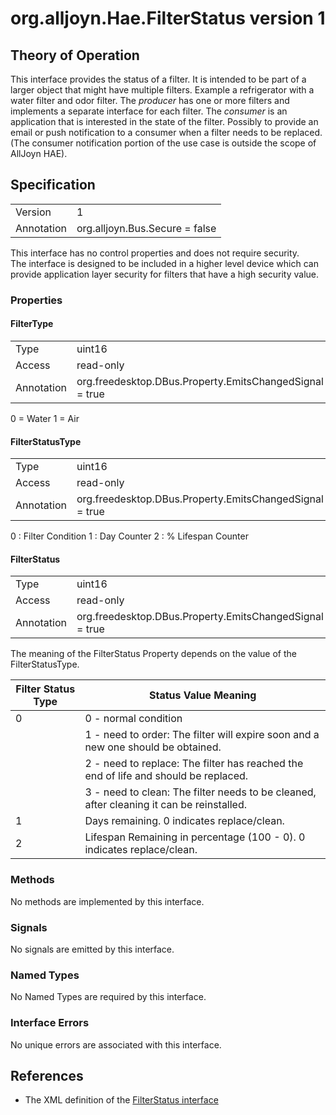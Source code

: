 # org.alljoyn.Hae.FilterStatus version 1

## Theory of Operation


This interface provides the status of a filter.  It is intended to be part of a 
larger object that might have multiple filters.  Example a refrigerator with a 
water filter and odor filter.
The _producer_ has one or more filters and implements a separate interface for 
each filter.  The _consumer_ is an application that is interested in the state 
of the filter.  Possibly to provide an email or push notification to a consumer 
when a filter needs to be replaced.  (The consumer notification portion of the 
use case is outside the scope of AllJoyn HAE).

## Specification

|                       |                                                                       |
|-----------------------|-----------------------------------------------------------------------|
| Version               | 1                                                                     |
| Annotation            | org.alljoyn.Bus.Secure = false                                        |

This interface has no control properties and does not require security.  
The interface is designed to be included in a higher level device which can
provide application layer security for filters that have a high security value.



### Properties

#### FilterType

|                       |                                                                       |
|-----------------------|-----------------------------------------------------------------------|
| Type                  | uint16                                                                |
| Access                | read-only                                                             |
| Annotation            | org.freedesktop.DBus.Property.EmitsChangedSignal = true               |

0 = Water
1 = Air

#### FilterStatusType

|                       |                                                                       |
|-----------------------|-----------------------------------------------------------------------|
| Type                  | uint16                                                                |
| Access                | read-only                                                             |
| Annotation            | org.freedesktop.DBus.Property.EmitsChangedSignal = true               |

0 : Filter Condition
1 : Day Counter
2 : % Lifespan Counter 


#### FilterStatus

|                       |                                                                       |
|-----------------------|-----------------------------------------------------------------------|
| Type                  | uint16                                                                |
| Access                | read-only                                                             |
| Annotation            | org.freedesktop.DBus.Property.EmitsChangedSignal = true               |


The meaning of the FilterStatus Property depends on the value of the FilterStatusType.

|  Filter Status Type  |   Status Value Meaning                               |
|----------------------|------------------------------------------------------|
| 0  |  0 - normal condition |
| |  1 - need to order:  The filter will expire soon and a new one should be obtained. |
| |  2 - need to replace:  The filter has reached the end of life and should be replaced. |
| |  3 - need to clean:  The filter needs to be cleaned, after cleaning it can be reinstalled.  |
| 1  | Days remaining.  0 indicates replace/clean. |
| 2  | Lifespan Remaining in percentage (100 - 0).  0 indicates replace/clean. |

### Methods

No methods are implemented by this interface.

### Signals

No signals are emitted by this interface.

### Named Types

No Named Types are required by this interface.

### Interface Errors

No unique errors are associated with this interface.

## References

* The XML definition of the [FilterStatus interface](FilterStatus-v1.xml)

